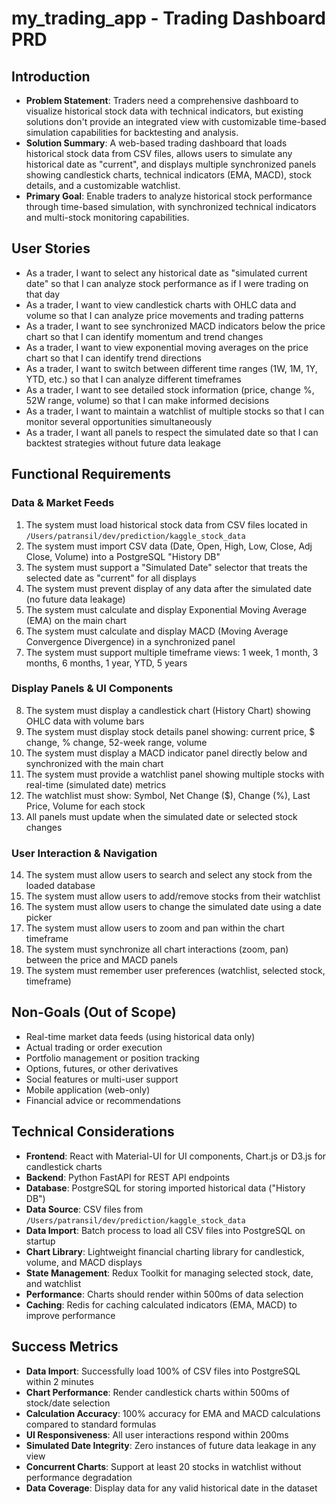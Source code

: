 # my_trading_app - Trading Dashboard PRD

## Introduction
- **Problem Statement**: Traders need a comprehensive dashboard to visualize historical stock data with technical indicators, but existing solutions don't provide an integrated view with customizable time-based simulation capabilities for backtesting and analysis.
- **Solution Summary**: A web-based trading dashboard that loads historical stock data from CSV files, allows users to simulate any historical date as "current", and displays multiple synchronized panels showing candlestick charts, technical indicators (EMA, MACD), stock details, and a customizable watchlist.
- **Primary Goal**: Enable traders to analyze historical stock performance through time-based simulation, with synchronized technical indicators and multi-stock monitoring capabilities.

## User Stories
- As a trader, I want to select any historical date as "simulated current date" so that I can analyze stock performance as if I were trading on that day
- As a trader, I want to view candlestick charts with OHLC data and volume so that I can analyze price movements and trading patterns
- As a trader, I want to see synchronized MACD indicators below the price chart so that I can identify momentum and trend changes
- As a trader, I want to view exponential moving averages on the price chart so that I can identify trend directions
- As a trader, I want to switch between different time ranges (1W, 1M, 1Y, YTD, etc.) so that I can analyze different timeframes
- As a trader, I want to see detailed stock information (price, change %, 52W range, volume) so that I can make informed decisions
- As a trader, I want to maintain a watchlist of multiple stocks so that I can monitor several opportunities simultaneously
- As a trader, I want all panels to respect the simulated date so that I can backtest strategies without future data leakage

## Functional Requirements

### Data & Market Feeds
1. The system must load historical stock data from CSV files located in `/Users/patransil/dev/prediction/kaggle_stock_data`
2. The system must import CSV data (Date, Open, High, Low, Close, Adj Close, Volume) into a PostgreSQL "History DB"
3. The system must support a "Simulated Date" selector that treats the selected date as "current" for all displays
4. The system must prevent display of any data after the simulated date (no future data leakage)
5. The system must calculate and display Exponential Moving Average (EMA) on the main chart
6. The system must calculate and display MACD (Moving Average Convergence Divergence) in a synchronized panel
7. The system must support multiple timeframe views: 1 week, 1 month, 3 months, 6 months, 1 year, YTD, 5 years

### Display Panels & UI Components
8. The system must display a candlestick chart (History Chart) showing OHLC data with volume bars
9. The system must display stock details panel showing: current price, $ change, % change, 52-week range, volume
10. The system must display a MACD indicator panel directly below and synchronized with the main chart
11. The system must provide a watchlist panel showing multiple stocks with real-time (simulated date) metrics
12. The watchlist must show: Symbol, Net Change ($), Change (%), Last Price, Volume for each stock
13. All panels must update when the simulated date or selected stock changes

### User Interaction & Navigation
14. The system must allow users to search and select any stock from the loaded database
15. The system must allow users to add/remove stocks from their watchlist
16. The system must allow users to change the simulated date using a date picker
17. The system must allow users to zoom and pan within the chart timeframe
18. The system must synchronize all chart interactions (zoom, pan) between the price and MACD panels
19. The system must remember user preferences (watchlist, selected stock, timeframe)

## Non-Goals (Out of Scope)
- Real-time market data feeds (using historical data only)
- Actual trading or order execution
- Portfolio management or position tracking
- Options, futures, or other derivatives
- Social features or multi-user support
- Mobile application (web-only)
- Financial advice or recommendations

## Technical Considerations
- **Frontend**: React with Material-UI for UI components, Chart.js or D3.js for candlestick charts
- **Backend**: Python FastAPI for REST API endpoints
- **Database**: PostgreSQL for storing imported historical data ("History DB")
- **Data Source**: CSV files from `/Users/patransil/dev/prediction/kaggle_stock_data`
- **Data Import**: Batch process to load all CSV files into PostgreSQL on startup
- **Chart Library**: Lightweight financial charting library for candlestick, volume, and MACD displays
- **State Management**: Redux Toolkit for managing selected stock, date, and watchlist
- **Performance**: Charts should render within 500ms of data selection
- **Caching**: Redis for caching calculated indicators (EMA, MACD) to improve performance

## Success Metrics
- **Data Import**: Successfully load 100% of CSV files into PostgreSQL within 2 minutes
- **Chart Performance**: Render candlestick charts within 500ms of stock/date selection
- **Calculation Accuracy**: 100% accuracy for EMA and MACD calculations compared to standard formulas
- **UI Responsiveness**: All user interactions respond within 200ms
- **Simulated Date Integrity**: Zero instances of future data leakage in any view
- **Concurrent Charts**: Support at least 20 stocks in watchlist without performance degradation
- **Data Coverage**: Display data for any valid historical date in the dataset
